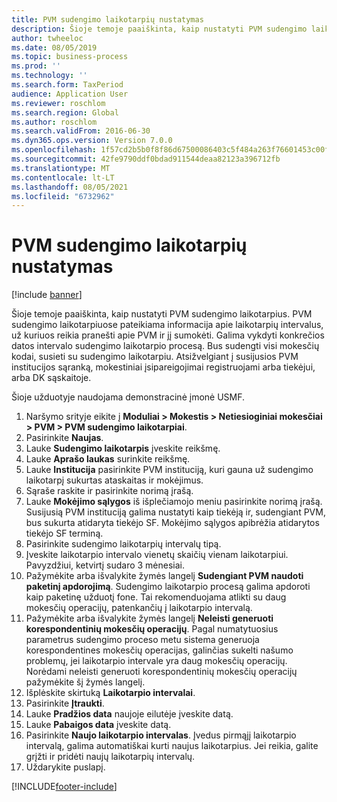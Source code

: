 ```yaml
---
title: PVM sudengimo laikotarpių nustatymas
description: Šioje temoje paaiškinta, kaip nustatyti PVM sudengimo laikotarpius sistemoje „Dynamics 365 Finance“.
author: twheeloc
ms.date: 08/05/2019
ms.topic: business-process
ms.prod: ''
ms.technology: ''
ms.search.form: TaxPeriod
audience: Application User
ms.reviewer: roschlom
ms.search.region: Global
ms.author: roschlom
ms.search.validFrom: 2016-06-30
ms.dyn365.ops.version: Version 7.0.0
ms.openlocfilehash: 1f57cd2b5b0f8f86d67500086403c5f484a263f76601453c00f59ede901b01a8
ms.sourcegitcommit: 42fe9790ddf0bdad911544deaa82123a396712fb
ms.translationtype: MT
ms.contentlocale: lt-LT
ms.lasthandoff: 08/05/2021
ms.locfileid: "6732962"
---
```

# <a name="set-up-sales-tax-settlement-periods"></a>PVM sudengimo laikotarpių nustatymas

[!include [banner](../../includes/banner.md)]

Šioje temoje paaiškinta, kaip nustatyti PVM sudengimo laikotarpius. PVM sudengimo laikotarpiuose pateikiama informacija apie laikotarpių intervalus, už kuriuos reikia pranešti apie PVM ir jį sumokėti. Galima vykdyti konkrečios datos intervalo sudengimo laikotarpio procesą. Bus sudengti visi mokesčių kodai, susieti su sudengimo laikotarpiu. Atsižvelgiant į susijusios PVM institucijos sąranką, mokestiniai įsipareigojimai registruojami arba tiekėjui, arba DK sąskaitoje.

Šioje užduotyje naudojama demonstracinė įmonė USMF.

1. Naršymo srityje eikite į **Moduliai > Mokestis > Netiesioginiai mokesčiai > PVM > PVM sudengimo laikotarpiai**.
2. Pasirinkite **Naujas**.
3. Lauke **Sudengimo laikotarpis** įveskite reikšmę.
4. Lauke **Aprašo laukas** surinkite reikšmę.
5. Lauke **Institucija** pasirinkite PVM instituciją, kuri gauna už sudengimo laikotarpį sukurtas ataskaitas ir mokėjimus.
6. Sąraše raskite ir pasirinkite norimą įrašą.
7. Lauke **Mokėjimo sąlygos** iš išplečiamojo meniu pasirinkite norimą įrašą. Susijusią PVM instituciją galima nustatyti kaip tiekėją ir, sudengiant PVM, bus sukurta atidaryta tiekėjo SF. Mokėjimo sąlygos apibrėžia atidarytos tiekėjo SF terminą.  
8. Pasirinkite sudengimo laikotarpių intervalų tipą.
9. Įveskite laikotarpio intervalo vienetų skaičių vienam laikotarpiui. Pavyzdžiui, ketvirtį sudaro 3 mėnesiai.
10. Pažymėkite arba išvalykite žymės langelį **Sudengiant PVM naudoti paketinį apdorojimą**. Sudengimo laikotarpio procesą galima apdoroti kaip paketinę užduotį fone. Tai rekomenduojama atlikti su daug mokesčių operacijų, patenkančių į laikotarpio intervalą.
11. Pažymėkite arba išvalykite žymės langelį **Neleisti generuoti korespondentinių mokesčių operacijų**. Pagal numatytuosius parametrus sudengimo proceso metu sistema generuoja korespondentines mokesčių operacijas, galinčias sukelti našumo problemų, jei laikotarpio intervale yra daug mokesčių operacijų. Norėdami neleisti generuoti korespondentinių mokesčių operacijų pažymėkite šį žymės langelį.
12. Išplėskite skirtuką **Laikotarpio intervalai**.
13. Pasirinkite **Įtraukti**.
14. Lauke **Pradžios data** naujoje eilutėje įveskite datą.
15. Lauke **Pabaigos data** įveskite datą.
16. Pasirinkite **Naujo laikotarpio intervalas**. Įvedus pirmąjį laikotarpio intervalą, galima automatiškai kurti naujus laikotarpius. Jei reikia, galite grįžti ir pridėti naujų laikotarpių intervalų.  
17. Uždarykite puslapį.



[!INCLUDE[footer-include](../../../includes/footer-banner.md)]

